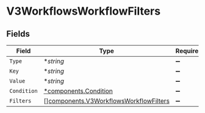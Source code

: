 # V3WorkflowsWorkflowFilters


## Fields

| Field                                                                                            | Type                                                                                             | Required                                                                                         | Description                                                                                      |
| ------------------------------------------------------------------------------------------------ | ------------------------------------------------------------------------------------------------ | ------------------------------------------------------------------------------------------------ | ------------------------------------------------------------------------------------------------ |
| `Type`                                                                                           | **string*                                                                                        | :heavy_minus_sign:                                                                               | N/A                                                                                              |
| `Key`                                                                                            | **string*                                                                                        | :heavy_minus_sign:                                                                               | N/A                                                                                              |
| `Value`                                                                                          | **string*                                                                                        | :heavy_minus_sign:                                                                               | N/A                                                                                              |
| `Condition`                                                                                      | [*components.Condition](../../models/components/condition.md)                                    | :heavy_minus_sign:                                                                               | N/A                                                                                              |
| `Filters`                                                                                        | [][components.V3WorkflowsWorkflowFilters](../../models/components/v3workflowsworkflowfilters.md) | :heavy_minus_sign:                                                                               | N/A                                                                                              |